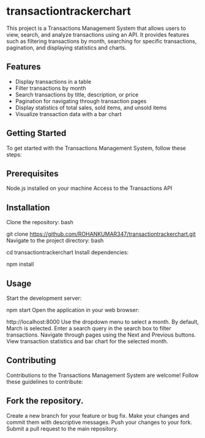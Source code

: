 # transactiontrackerchart
This project is a Transactions Management System that allows users to view, search, and analyze transactions using an API. It provides features such as filtering transactions by month, searching for specific transactions, pagination, and displaying statistics and charts.


## Features
- Display transactions in a table
- Filter transactions by month
- Search transactions by title, description, or price
- Pagination for navigating through transaction pages
- Display statistics of total sales, sold items, and unsold items
- Visualize transaction data with a bar chart

## Getting Started
To get started with the Transactions Management System, follow these steps:

## Prerequisites
Node.js installed on your machine
Access to the Transactions API
## Installation
Clone the repository:
bash

git clone https://github.com/ROHANKUMAR347/transactiontrackerchart.git
Navigate to the project directory:
bash

cd transactiontrackerchart
Install dependencies:

npm install
## Usage
Start the development server:


npm start
Open the application in your web browser:

http://localhost:8000
Use the dropdown menu to select a month. By default, March is selected.
Enter a search query in the search box to filter transactions.
Navigate through pages using the Next and Previous buttons.
View transaction statistics and bar chart for the selected month.
## Contributing
Contributions to the Transactions Management System are welcome! Follow these guidelines to contribute:

## Fork the repository.
Create a new branch for your feature or bug fix.
Make your changes and commit them with descriptive messages.
Push your changes to your fork.
Submit a pull request to the main repository.


